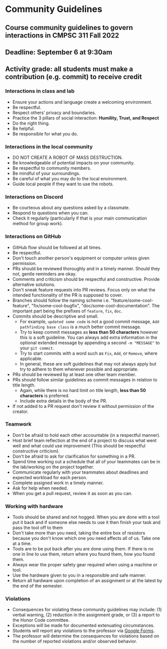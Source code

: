 # Community Guidelines

## Course community guidelines to govern interactions in CMPSC 311 Fall 2022

## Deadline: September 6 at 9:30am

## Activity grade: all students must make a contribution (e.g. commit) to receive credit

### Interactions in class and lab
 - Ensure your actions and language create a welcoming environment.
 - Be respectful.
 - Respect others' privacy and boundaries.
 - Practice the 3 pillars of social interaction: **Humility, Trust, and Respect**
 - Do the right thing.
 - Be helpful.
 - Be responsible for what you do.
 
### Interactions in the local community
- DO NOT CREATE A ROBOT OF MASS DESTRUCTION.
- Be knowledgeable of potential impacts on your community. 
- Be respectful to community members.
- Be mindful of your surroundings.
- Be careful of what you may do to the local environment.
- Guide local people if they want to use the robots.

### Interactions on Discord
- Be courteous about any questions asked by a classmate.
- Respond to questions when you can.
- Check it regularly (particularly if that is your main communication method for group work).

### Interactions on GitHub
 - GitHub flow should be followed at all times.
 - Be respectful.
 - Don't touch another person's equipment or computer unless given permission.
 - PRs should be reviewed thoroughly and in a timely manner. Should they not, gentle reminders are okay.
 - Comments and criticism should be respectful and constructive. Provide alternative solutions.
 - Don't sneak feature requests into PR reviews. Focus only on what the intended functionality of the PR is supposed to cover.
 - Branches should follow the naming scheme i.e. "feature/some-cool-feature", "fix/some-cool-bugfix", "doc/some-cool-documentation". The important part being the prefixes of `feature`, `fix`, `doc`.
 - Commits should be descriptive and small.
   - For example, `updated some code` is not a good commit message, `Add pathfinding base class` is a much better commit message.
   - Try to keep commit messages as **less than 50 characters** however this is a soft guideline. You can always add extra information in the optional extended message by appending a second `-m "MESSAGE"` to your `git commit`.
   - Try to start commits with a word such as `Fix`, `Add`, or `Remove`, where applicable.
   - In general, these are soft guidelines that may not always apply but try to adhere to them whenever possible and appropriate.
 - PRs should be reviewed by at least one other team member.
 - PRs should follow similar guidelines as commit messages in relation to title length.
   - Again, while there is no hard limit on title length, **less than 50 characters** is preferred.
   - Include extra details in the body of the PR.
 - If not added to a PR request don't review it without permission of the creator.

### Teamwork
 - Don't be afraid to hold each other accountable (in a respectful manner).
 - Host brief team reflection at the end of a project to discuss what went well and what could use improvement (This should be respectful constructive criticism).
 - Don't be afraid to ask for clarification for something in a PR.
 - Spend time working out a schedule that all of your teammates can be in the lab/working on the project together.
 - Communicate regularly with your teammates about deadlines and expected workload for each person.
 - Complete assigned work in a timely manner.
 - Ask for help when needed.
 - When you get a pull request, review it as soon as you can.

### Working with hardware
 - Tools should be shared and not hogged. When you are done with a tool put it back and if someone else needs to use it then finish your task and pass the tool off to them
 - Don't take more than you need, taking the entire box of resistors because you don't know which one you need affects all of us. Take one at a time.
 - Tools are to be put back after you are done using them. If there is no one in line to use them, return where you found them, how you found them.
 - Always wear the proper safety gear required when using a machine or tool.
 - Use the hardware given to you in a responsible and safe manner.
 - Return all hardware upon completion of an assignment or at the latest by the end of the semester.

### Violations
- Consequences for violating these community guidelines may include: (1) verbal warning, (2) reduction in the assignment grade, or (3) a report to the Honor Code committee.
- Exceptions will be made for documented extenuating circumstances.
- Students will report any violations to the professor via [Google Forms](https://forms.gle/MLevhckE3H1cGmtx8).
- The professor will determine the consequences for violations based on the number of reported violations and/or observed behavior.
